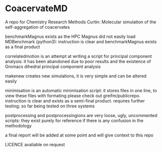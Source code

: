 # CoacervateMD
A repo for Chemistry Research Methods Curtin: Molecular simulation of the self-aggregation of coacervates

benchmarkMagnus exists as the HPC Magnus did not easily load MDBenchmark (python3): instruction is clear and benchmarkMagnus exists as a final product

correlatedmotion is an attempt at writing a script for principal component analysis: it has been abandoned due to poor results and the existence of Gromacs dihedral principal component analysis

makenew creates new simulations, it is very simple and can be altered easily

minimisation is an automatic minimisation script: it stores files in one line, to view these files with formating please check out greifm/publicrepo. instruction is clear and exists as a semi-final product. requires further testing; so far being tested on three systems

postprocessing and postprocessingions are very loose, ugly, uncommented scripts: they exist purely for reference if there is any confusion in the methodology

a final report will be added at some point and will give context to this repo

LICENCE avaliable on request
